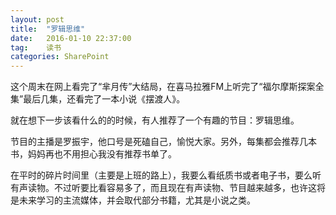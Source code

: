 ```yaml
---
layout: post
title:  "罗辑思维"
date:   2016-01-10 22:37:00
tag:    读书
categories: SharePoint
---
```

这个周末在网上看完了“芈月传”大结局，在喜马拉雅FM上听完了“福尔摩斯探案全集”最后几集，还看完了一本小说《摆渡人》。

就在想下一步该看什么的的时候，有人推荐了一个有趣的节目：罗辑思维。

节目的主播是罗振宇，他口号是死磕自己，愉悦大家。另外，每集都会推荐几本书，妈妈再也不用担心我没有推荐书单了。

在平时的碎片时间里（主要是上班的路上），我要么看纸质书或者电子书，要么听有声读物。不过听要比看容易多了，而且现在有声读物、节目越来越多，也许这将是未来学习的主流媒体，并会取代部分书籍，尤其是小说之类。
